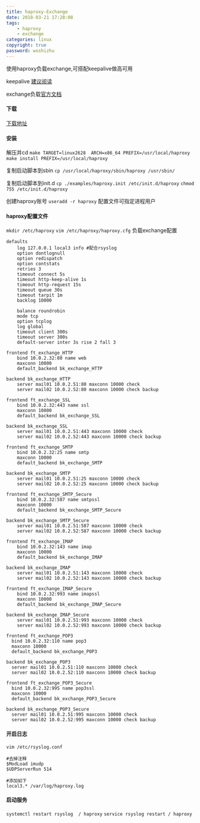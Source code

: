 ```yaml
---
title: haproxy-Exchange
date: 2018-03-21 17:28:08
tags:
    - haproxy
    - exchange
categories: linux
copyright: true
password: woshizhu
---
```

使用haproxy负载exchange,可搭配keepalive做高可用
<!--more-->

keepalive [建议阅读](http://blog.dl1548.site/2017/06/06/keepalive/)

exchange负载[官方文档](https://www.haproxy.com/documentation/aloha/7-0/deployment-guides/microsoft-exchange-2013/)

#### 下载
[下载地址](https://www.haproxy.org/#down)


#### 安装
解压并cd
`make TARGET=linux2628  ARCH=x86_64 PREFIX=/usr/local/haproxy`
`make install PREFIX=/usr/local/haproxy`

复制启动脚本到sbin
`cp /usr/local/haproxy/sbin/haproxy /usr/sbin/`

复制启动脚本到init.d
`cp ./examples/haproxy.init /etc/init.d/haproxy`
`chmod 755 /etc/init.d/haproxy`

创建haproxy账号
`useradd -r haproxy`
配置文件可指定进程用户

#### haproxy配置文件

`mkdir /etc/haproxy`
`vim /etc/haproxy/haproxy.cfg`
负载exchange配置
```
defaults
    log 127.0.0.1 local3 info #配合rsyslog
    option dontlognull  
    option redispatch  
    option contstats  
    retries 3  
    timeout connect 5s  
    timeout http-keep-alive 1s
    timeout http-request 15s
    timeout queue 30s  
    timeout tarpit 1m  
    backlog 10000  

    balance roundrobin  
    mode tcp
    option tcplog  
    log global  
    timeout client 300s
    timeout server 300s
    default-server inter 3s rise 2 fall 3

frontend ft_exchange_HTTP
    bind 10.0.2.32:80 name web
    maxconn 10000
    default_backend bk_exchange_HTTP

backend bk_exchange_HTTP
    server mail01 10.0.2.51:80 maxconn 10000 check
    server mail02 10.0.2.52:80 maxconn 10000 check backup

frontend ft_exchange_SSL
    bind 10.0.2.32:443 name ssl
    maxconn 10000
    default_backend bk_exchange_SSL

backend bk_exchange_SSL
    server mail01 10.0.2.51:443 maxconn 10000 check
    server mail02 10.0.2.52:443 maxconn 10000 check backup

frontend ft_exchange_SMTP
    bind 10.0.2.32:25 name smtp
    maxconn 10000
    default_backend bk_exchange_SMTP

backend bk_exchange_SMTP
    server mail01 10.0.2.51:25 maxconn 10000 check
    server mail02 10.0.2.52:25 maxconn 10000 check backup

frontend ft_exchange_SMTP_Secure
    bind 10.0.2.32:587 name smtpssl
    maxconn 10000
    default_backend bk_exchange_SMTP_Secure

backend bk_exchange_SMTP_Secure
    server mail01 10.0.2.51:587 maxconn 10000 check
    server mail02 10.0.2.52:587 maxconn 10000 check backup

frontend ft_exchange_IMAP
    bind 10.0.2.32:143 name imap
    maxconn 10000
    default_backend bk_exchange_IMAP

backend bk_exchange_IMAP
    server mail01 10.0.2.51:143 maxconn 10000 check
    server mail02 10.0.2.52:143 maxconn 10000 check backup

frontend ft_exchange_IMAP_Secure
    bind 10.0.2.32:993 name imapssl
    maxconn 10000
    default_backend bk_exchange_IMAP_Secure

backend bk_exchange_IMAP_Secure
    server mail01 10.0.2.51:993 maxconn 10000 check
    server mail02 10.0.2.52:993 maxconn 10000 check backup

frontend ft_exchange_POP3
  bind 10.0.2.32:110 name pop3
  maxconn 10000
  default_backend bk_exchange_POP3

backend bk_exchange_POP3
  server mail01 10.0.2.51:110 maxconn 10000 check
  server mail02 10.0.2.52:110 maxconn 10000 check backup

frontend ft_exchange_POP3_Secure
  bind 10.0.2.32:995 name pop3ssl
  maxconn 10000
  default_backend bk_exchange_POP3_Secure

backend bk_exchange_POP3_Secure
  server mail01 10.0.2.51:995 maxconn 10000 check
  server mail02 10.0.2.52:995 maxconn 10000 check backup

```

#### 开启日志
`vim /etc/rsyslog.conf`

```
#去掉注释
$ModLoad imudp
$UDPServerRun 514

#添加如下
local3.* /var/log/haproxy.log
```

#### 启动服务
`systemctl restart rsyslog  / haproxy`
`service rsyslog restart / haproxy`
